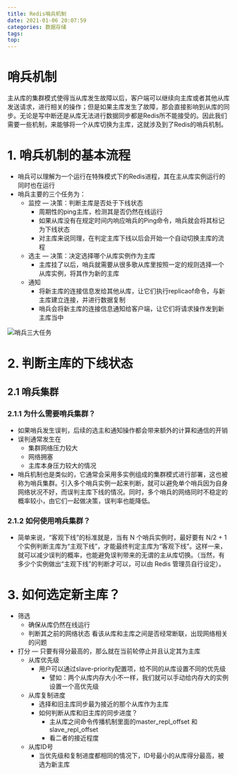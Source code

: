 ```yaml
---
title: Redis哨兵机制
date: 2021-01-06 20:07:59
categories: 数据存储
tags:
top:
---
```

# 哨兵机制

主从库的集群模式使得当从库发生故障以后，客户端可以继续向主库或者其他从库发送请求，进行相关的操作；但是如果主库发生了故障，那会直接影响到从库的同步。无论是写中断还是从库无法进行数据同步都是Redis所不能接受的。因此我们需要一些机制，来能够将一个从库切换为主库，这就涉及到了Redis的哨兵机制。

# 1. 哨兵机制的基本流程

- 哨兵可以理解为一个运行在特殊模式下的Redis进程，其在主从库实例运行的同时也在运行
- 哨兵主要的三个任务为：
    - 监控 — 决策：判断主库是否处于下线状态
        - 周期性的ping主库，检测其是否仍然在线运行
        - 如果从库没有在规定时间内响应哨兵的Ping命令，哨兵就会将其标记为下线状态
        - 对主库来说同理，在判定主库下线以后会开始一个自动切换主库的流程
    - 选主 — 决策：决定选择哪个从库实例作为主库
        - 主库挂了以后，哨兵就需要从很多歌从库里按照一定的规则选择一个从库实例，将其作为新的主库
    - 通知
        - 将新主库的连接信息发给其他从库，让它们执行replicaof命令，与新主库建立连接，并进行数据复制
        - 哨兵会将新主库的连接信息通知给客户端，让它们将请求操作发到新主库当中

![哨兵三大任务](https://i.loli.net/2021/01/07/z7o6Kkdfp2IaPsx.png)

# 2. 判断主库的下线状态

## 2.1 哨兵集群

### 2.1.1 为什么需要哨兵集群？

- 如果哨兵发生误判，后续的选主和通知操作都会带来额外的计算和通信的开销
- 误判通常发生在
    - 集群网络压力较大
    - 网络拥塞
    - 主库本身压力较大的情况
- 哨兵机制也是类似的，它通常会采用多实例组成的集群模式进行部署，这也被称为哨兵集群。引入多个哨兵实例一起来判断，就可以避免单个哨兵因为自身网络状况不好，而误判主库下线的情况。同时，多个哨兵的网络同时不稳定的概率较小，由它们一起做决策，误判率也能降低。

### 2.1.2 如何使用哨兵集群？

- 简单来说，“客观下线”的标准就是，当有 N 个哨兵实例时，最好要有 N/2 + 1 个实例判断主库为“主观下线”，才能最终判定主库为“客观下线”。这样一来，就可以减少误判的概率，也能避免误判带来的无谓的主从库切换。（当然，有多少个实例做出“主观下线”的判断才可以，可以由 Redis 管理员自行设定）。

# 3. 如何选定新主库？

- 筛选
    - 确保从库仍然在线运行
    - 判断其之前的网络状态 看该从库和主库之间是否经常断联，出现网络相关的问题
- 打分 — 只要有得分最高的，那么就在当前轮停止并且认定其为主库
    - 从库优先级
        - 用户可以通过slave-priority配置项，给不同的从库设置不同的优先级
            - 譬如：两个从库内存大小不一样，我们就可以手动给内存大的实例设置一个高优先级
    - 从库复制进度
        - 选择和旧主库同步最为接近的那个从库作为主库
        - 如何判断从库和旧主库的同步进度？
            - 主从库之间命令传播机制里面的master_repl_offset 和slave_repl_offset
            - 看二者的接近程度
    - 从库ID号
        - 当优先级和复制进度都相同的情况下，ID号最小的从库得分最高，被选为新主库